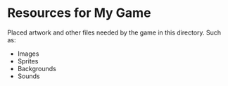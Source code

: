 # Resources for My Game

Placed artwork and other files needed by the game in this directory. Such as:

- Images
- Sprites
- Backgrounds
- Sounds

